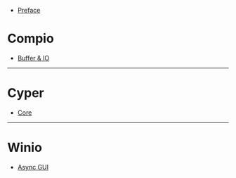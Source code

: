- [Preface](./preface.md)

# Compio

- [Buffer & IO]()

----

# Cyper

- [Core]()

----

# Winio

- [Async GUI]()
